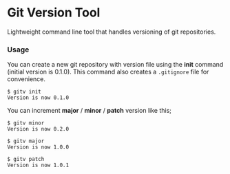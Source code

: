 Git Version Tool
================

Lightweight command line tool that handles versioning of git repositories.

### Usage

You can create a new git repository with version file using the **init** command (initial version is 0.1.0). This command also creates a `.gitignore` file for convenience.

```
$ gitv init
Version is now 0.1.0
```

You can increment **major** / **minor** / **patch** version like this;

```
$ gitv minor
Version is now 0.2.0

$ gitv major
Version is now 1.0.0

$ gitv patch
Version is now 1.0.1
```
